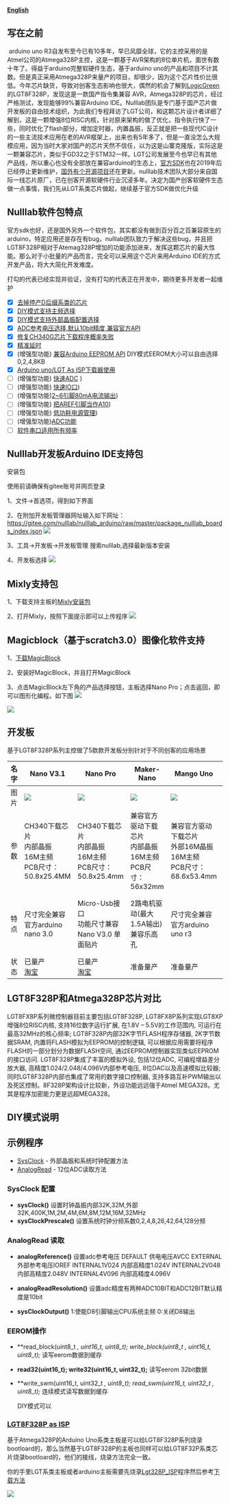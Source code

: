 **[English](https://github.com/nulllaborg/arduino_nulllab/blob/master/README.md)**

## 写在之前

​    arduino uno R3自发布至今已有10多年，早已风靡全球，它的主控采用的是Atmel公司的Atmega328P主控，这是一颗基于AVR架构的8位单片机，面世有数十年了。得益于arduino完整软硬件生态，基于arduino uno的产品和项目不计其数。但是真正采用Atmega328P来量产的项目，却很少，因为这个芯片性价比很低。今年芯片缺货，导致对创客生态影响也很大，偶然的机会了解到[LogicGreen](http://www.lgtic.com/)的LGT8F328P，发现这是一款国产指令集兼容 AVR，Atmega328P的芯片，经过严格测试，发现能够99%兼容Arduino IDE。Nulllab团队是专门基于国产芯片做开发板的自由技术组织，为此我们专程拜访了LGT公司，和这颗芯片设计者详细了解到，这是一颗增强8位RISC内核，针对原来架构的做了优化，指令执行快了一些，同时优化了flash部分，增加定时器，内置晶振，反正就是把一些现代IC设计的一些主流技术应用在老的AVR框架上，出来也有5年多了，但是一直没怎么大规模应用，因为当时大家对国产的芯片天然不信任，以为这是山寨克隆版，实际这是一颗兼容芯片，类似于GD32之于STM32一样。LGT公司发展至今也早已有其他产品线，所以重心也没有全部放在兼容arduino的生态上，[官方SDK]()也在2019年后已经停止更新维护，[国外有个开源项目](https://github.com/dbuezas/lgt8fx)还在更新。nulllab技术团队大部分来自国际一线芯片原厂，已在创客开源软硬件行业沉浸多年。决定为国产创客软硬件生态做一点事情，我们先从LGT系类芯片做起，继续基于官方SDK做优化升级

## Nulllab软件包特点

​    官方sdk也好，还是国外另外一个软件包，其实都没有做到百分百之百兼容原生的arduino，特定应用还是存在有bug，nulllab团队致力于解决这些bug，并且把LGT8F328P相对于Atemag328P增加的功能添加进来，发挥这颗芯片的最大性能。那么对于小批量的产品而言，完全可以采用这个芯片来用Arduino IDE的方式开发产品，将大大简化开发难度。

打勾的代表已经实现并验证，没有打勾的代表正在开发中，期待更多开发者一起维护
- [x] [去掉停产D后缀系类的芯片](https://github.com/nulllaborg/arduino_nulllab/commit/48fd6c3)
- [x] [DIY模式支持主频选择](./lgt8f/cores/lgt8f/main.cpp#L126)
- [x] [DIY模式支持外部晶振配置选择](https://github.com/nulllaborg/arduino_nulllab/commit/9c7a2d9)
- [x] [ADC参考电压选择,默认10bit精度,兼容官方API](https://github.com/nulllaborg/arduino_nulllab/commit/78371c9)
- [x] [修复CH340G芯片下载程序概率失败](https://github.com/nulllaborg/arduino_nulllab/commit/577666d)
- [x] [精准延时](https://github.com/nulllaborg/arduino_nulllab/commit/7a9b5e)
- [x] (增强型功能) [兼容Arduino EEPROM API](https://github.com/nulllaborg/arduino_nulllab/commit/60e8c6d) DIY模式EEROM大小可以自由选择0,2,4,8KB 
- [x] [Arduino uno/LGT As ISP下载器使用](./libraries/Lgt328P_ISP/README.md)
- [ ] (增强型功能) [快速ADC]() )
- [ ] (增强型功能) [快速IO口]())
- [ ] (增强型功能)[2~6引脚80mA电流输出]())
- [ ] (增强型功能) [把AREF引脚当作A10]())
- [ ] (增强型功能) [低功耗电源管理]())
- [ ] (增强型功能)[ADC功能]()
- [ ] [软件串口适用所有频率]()

## Nulllab开发板Arduino IDE支持包 

安装包

使用前请确保有gitee账号并网页登录

1、文件->首选项，得到如下界面

2、在附加开发板管理器网址输入如下网址：
https://gitee.com/nulllab/nulllab_arduino/raw/master/package_nulllab_boards_index.json
![](./doc/pic/option_zh.png)

3、工具->开发板->开发板管理
搜索nulllab,选择最新版本安装

4、开发板选择
![](./doc/pic/board_chioce.png)

## Mixly支持包
1、下载支持主板的[Mixly安装包](http://www.emakefun.com/uploads/software/Mixly_WIN.zip)

2、打开Mixly，按照下面提示即可以上传程序
![](./doc/pic/mixly_select_board.png)
## Magicblock（基于scratch3.0）图像化软件支持 
1、[下载MagicBlock](http://www.emakefun.com/uploads/software/MagicBlockSetup.exe)

2、安装好MagicBlock，并且打开MagicBlock

3、点击MagicBlock左下角的产品选择按钮，主板选择Nano Pro；点击返回，即可以图形化编程。如下图
![](./doc/pic/MagicBlock_select_product.png.png)

![](./doc/pic/magicBlock_updoad.png)

## 开发板

基于LGT8F328P系列主控做了5款款开发板分别针对于不同创客的应用场景

| 名字 | Nano V3.1                                                    | Nano Pro                                                     | Maker-Nano                                                   | Mango Uno                                                    | Orion                                                        |
| ---- | ------------------------------------------------------------ | ------------------------------------------------------------ | ------------------------------------------------------------ | ------------------------------------------------------------ | ------------------------------------------------------------ |
| 图片 | ![](./doc/pic/nano3.1.png)                                   | ![](./doc/pic/nano_pro.png)                                  | ![](./doc/pic/maker-nano.png)                                | ![](./doc/pic/mango_uno.png)                                 | ![](./doc/pic/orion.png)                                     |
| 参数 | CH340下载芯片<br />内部晶振<br />16M主频<br />PCB尺寸：50.8x25.4MM | CH340下载芯片<br />内部晶振<br />16M主频<br />PCB尺寸：50.8x25.4mm | 兼容官方驱动下载芯片<br />内部晶振<br />16M主频<br />PCB尺寸：56x32mm | 兼容官方驱动下载芯片<br />外部16M晶振<br />16M主频<br />PCB尺寸：68.6x53.4mm | 兼容官方驱动下载芯片<br />外部32M晶振<br />32M主频<br />PCB尺寸： |
| 特点 | 尺寸完全兼容官方arduino nano 3.0                             | Micro-Usb接口<br />功能尺寸兼容Nano V3.0 单面贴片            | 2路电机驱动(最大1.5A输出)<br />兼容乐高孔                    | 尺寸完全兼容官方arduino uno r3                               | 补强Uno IO口不够用情况，功能介于Uno和Mega2560之间            |
| 状态 | 已量产<br />[淘宝](https://item.taobao.com/item.htm?spm=a1z10.5-c-s.w4002-21257395099.47.1e64226e0PHZp6&id=650808111227) | 已量产<br />[淘宝](https://item.taobao.com/item.htm?spm=a1z10.5-c-s.w4002-21257395099.47.1e64226e0PHZp6&id=650808111227) | 准备量产                                                     | 准备量产                                                     | 开发中                                                       |

##  LGT8F328P和Atmega328P芯片对比

LGT8FX8P系列微控制器目前主要包括LGT8F328P, LGT8FX8P系列实现LGT8XP增强8位RISC内核, 支持16位数字运行扩展, 在1.8V – 5.5V的工作范围内, 可运行在最高32MHz的核心频率; LGT8F328P内部32K字节FLASH程序存储器, 2K字节数据SRAM, 内置将FLASH模拟为EEPROM的控制逻辑, 可以根据应用需要将程序FLASH的一部分划分为数据FLASH空间, 通过EEPROM控制器实现类似EEPROM的接口访问. LGT8F328P集成了丰富的模拟外设, 包括12位ADC, 可编程增益差分放大器, 高精度1.024/2.048/4.096V内部参考电压, 8位DAC以及高速模拟比较器; 同时LGT8F328P内部也集成了常用的数字接口控制器, 支持多路互补PWM输出以及死区控制。8F328P架构设计比较新，外设功能远远强于Atmel MEGA328。尤其是程序加密能力更是远超MEGA328。

## DIY模式说明



## 示例程序

- [SysClock](https://github.com/nulllaborg/arduino_nulllab/blob/master/libraries/BasicsExamples/examples/SysClock/SysClock.ino) - 外部晶振和系统时钟配置方法
- [AnalogRead](https://github.com/nulllaborg/arduino_nulllab/blob/master/libraries/BasicsExamples/examples/AnalogRead/AnalogRead.ino) - 12位ADC读取方法

### SysClock 配置

- **sysClock()**
	设置时钟晶振内部32K,32M,外部32K,400K,1M,2M,4M,6M,8M,12M,16M,32MHz
- **sysClockPrescale()**
	设置系统时钟分频系数0,2,4,8,26,42,64,128分频

### AnalogRead 读取

- **analogReference()**
  设置adc参考电压 
	DEFAULT 供电电压AVCC
	EXTERNAL 外部参考电压IOREF
	INTERNAL1V024 内部高精度1.024V
	INTERNAL2V048 内部高精度2.048V
	INTERNAL4V096 内部高精度4.096V
	
- **analogReadResolution()**
	设置adc精度有两种ADC10BIT和ADC12BIT默认精度是10bit
	
- **sysClockOutput()**
	1:使能D8引脚输出CPU系统主频 0:关闭D8输出

### EEROM操作

- **read_block(uint8_t *, uint16_t, uint8_t);  write_block(uint8_t *, uint16_t, uint8_t);**
    读写eerom数据到缓存
    
- **read32(uint16_t);  write32(uint16_t, uint32_t);**
    读写eerom 32bit数据
    
- **write_swm(uint16_t, uint32_t *, uint8_t);  read_swm(uint16_t, uint32_t *, uint8_t);**
	连续模式读写数据到缓存
	
	DIY模式可以

### [LGT8F328P as ISP](./libraries/Lgt328P_ISP/README_zh.md)

基于Atmega328P的Arduino Uno系类主板是可以给LGT8F328P系列烧录bootloard的，那么当然基于LGT8F328P的主板也同样可以给LGT8F32P系类芯片烧录bootloard的，他们的接线，烧录方法完全一致。

你的手里LGT系类主板或者arduino主板需要先烧录[Lgt328P_ISP](libraries\Lgt328P_ISP\Lgt328P_ISP.ino)程序然后参考[下载方法](./libraries/Lgt328P_ISP/README_zh.md)

![](./doc/pic/ISP.png)
